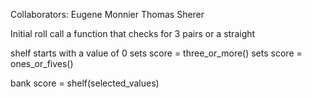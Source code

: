 Collaborators:
Eugene Monnier
Thomas Sherer

Initial roll
call a function that checks for 3 pairs or a straight

shelf
  starts with a value of 0
  sets score = three_or_more()
  sets score = ones_or_fives()

bank 
  score = shelf(selected_values)